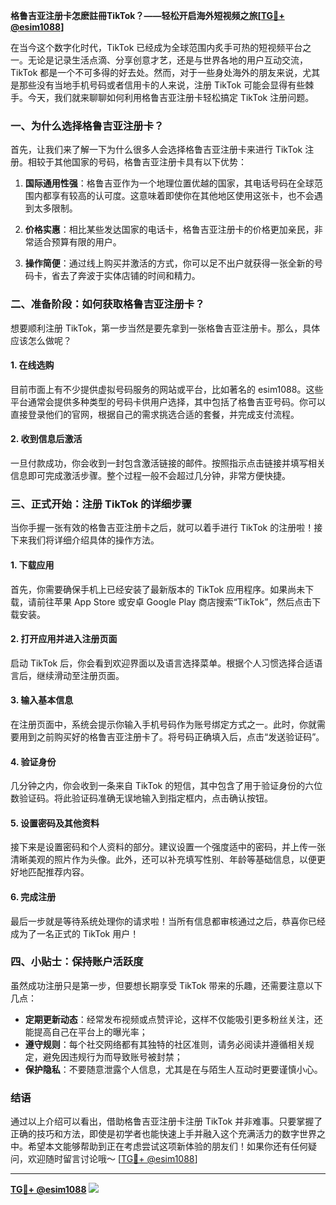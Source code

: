 **格鲁吉亚注册卡怎麽註冊TikTok？——轻松开启海外短视频之旅[[TG💪+ @esim1088](https://t.me/s/esim1088)]**

在当今这个数字化时代，TikTok 已经成为全球范围内炙手可热的短视频平台之一。无论是记录生活点滴、分享创意才艺，还是与世界各地的用户互动交流，TikTok 都是一个不可多得的好去处。然而，对于一些身处海外的朋友来说，尤其是那些没有当地手机号码或者信用卡的人来说，注册 TikTok 可能会显得有些棘手。今天，我们就来聊聊如何利用格鲁吉亚注册卡轻松搞定 TikTok 注册问题。

### 一、为什么选择格鲁吉亚注册卡？

首先，让我们来了解一下为什么很多人会选择格鲁吉亚注册卡来进行 TikTok 注册。相较于其他国家的号码，格鲁吉亚注册卡具有以下优势：

1. **国际通用性强**：格鲁吉亚作为一个地理位置优越的国家，其电话号码在全球范围内都享有较高的认可度。这意味着即使你在其他地区使用这张卡，也不会遇到太多限制。
   
2. **价格实惠**：相比某些发达国家的电话卡，格鲁吉亚注册卡的价格更加亲民，非常适合预算有限的用户。

3. **操作简便**：通过线上购买并激活的方式，你可以足不出户就获得一张全新的号码卡，省去了奔波于实体店铺的时间和精力。

### 二、准备阶段：如何获取格鲁吉亚注册卡？

想要顺利注册 TikTok，第一步当然是要先拿到一张格鲁吉亚注册卡。那么，具体应该怎么做呢？

#### 1. 在线选购
目前市面上有不少提供虚拟号码服务的网站或平台，比如著名的 esim1088。这些平台通常会提供多种类型的号码卡供用户选择，其中包括了格鲁吉亚号码。你可以直接登录他们的官网，根据自己的需求挑选合适的套餐，并完成支付流程。

#### 2. 收到信息后激活
一旦付款成功，你会收到一封包含激活链接的邮件。按照指示点击链接并填写相关信息即可完成激活步骤。整个过程一般不会超过几分钟，非常方便快捷。

### 三、正式开始：注册 TikTok 的详细步骤

当你手握一张有效的格鲁吉亚注册卡之后，就可以着手进行 TikTok 的注册啦！接下来我们将详细介绍具体的操作方法。

#### 1. 下载应用
首先，你需要确保手机上已经安装了最新版本的 TikTok 应用程序。如果尚未下载，请前往苹果 App Store 或安卓 Google Play 商店搜索“TikTok”，然后点击下载安装。

#### 2. 打开应用并进入注册页面
启动 TikTok 后，你会看到欢迎界面以及语言选择菜单。根据个人习惯选择合适语言后，继续滑动至注册页面。

#### 3. 输入基本信息
在注册页面中，系统会提示你输入手机号码作为账号绑定方式之一。此时，你就需要用到之前购买好的格鲁吉亚注册卡了。将号码正确填入后，点击“发送验证码”。

#### 4. 验证身份
几分钟之内，你会收到一条来自 TikTok 的短信，其中包含了用于验证身份的六位数验证码。将此验证码准确无误地输入到指定框内，点击确认按钮。

#### 5. 设置密码及其他资料
接下来是设置密码和个人资料的部分。建议设置一个强度适中的密码，并上传一张清晰美观的照片作为头像。此外，还可以补充填写性别、年龄等基础信息，以便更好地匹配推荐内容。

#### 6. 完成注册
最后一步就是等待系统处理你的请求啦！当所有信息都审核通过之后，恭喜你已经成为了一名正式的 TikTok 用户！

### 四、小贴士：保持账户活跃度

虽然成功注册只是第一步，但要想长期享受 TikTok 带来的乐趣，还需要注意以下几点：

- **定期更新动态**：经常发布视频或点赞评论，这样不仅能吸引更多粉丝关注，还能提高自己在平台上的曝光率；
- **遵守规则**：每个社交网络都有其独特的社区准则，请务必阅读并遵循相关规定，避免因违规行为而导致账号被封禁；
- **保护隐私**：不要随意泄露个人信息，尤其是在与陌生人互动时更要谨慎小心。

### 结语

通过以上介绍可以看出，借助格鲁吉亚注册卡注册 TikTok 并非难事。只要掌握了正确的技巧和方法，即使是初学者也能快速上手并融入这个充满活力的数字世界之中。希望本文能够帮助到正在考虑尝试这项新体验的朋友们！如果你还有任何疑问，欢迎随时留言讨论哦～ [[TG💪+ @esim1088](https://t.me/s/esim1088)] 

---

**[TG💪+ @esim1088](https://t.me/s/esim1088) ![](https://i.postimg.cc/4NQfJmqS/Snipaste-2025-05-13-00-14-12.png)**